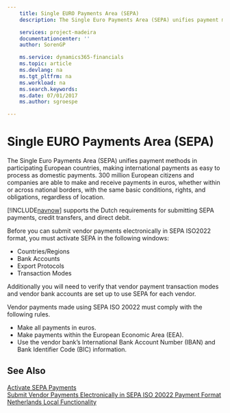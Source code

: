 ```yaml
---
    title: Single EURO Payments Area (SEPA)
    description: The Single Euro Payments Area (SEPA) unifies payment methods in participating European countries, making international payments as easy to process as domestic payments.

    services: project-madeira 
    documentationcenter: ''
    author: SorenGP

    ms.service: dynamics365-financials
    ms.topic: article
    ms.devlang: na
    ms.tgt_pltfrm: na
    ms.workload: na
    ms.search.keywords:
    ms.date: 07/01/2017
    ms.author: sgroespe

---
```

# Single EURO Payments Area (SEPA)
The Single Euro Payments Area (SEPA) unifies payment methods in participating European countries, making international payments as easy to process as domestic payments. 300 million European citizens and companies are able to make and receive payments in euros, whether within or across national borders, with the same basic conditions, rights, and obligations, regardless of location.  

[!INCLUDE[navnow](../../includes/navnow_md.md)] supports the Dutch requirements for submitting SEPA payments, credit transfers, and direct debit.  

Before you can submit vendor payments electronically in SEPA ISO2022 format, you must activate SEPA in the following windows:  

- Countries/Regions  
- Bank Accounts  
- Export Protocols  
- Transaction Modes  

Additionally you will need to verify that vendor payment transaction modes and vendor bank accounts are set up to use SEPA for each vendor.  

Vendor payments made using SEPA ISO 20022 must comply with the following rules.  

- Make all payments in euros.  
- Make payments within the European Economic Area (EEA).  
- Use the vendor bank’s International Bank Account Number (IBAN) and Bank Identifier Code (BIC) information.  

## See Also  
 [Activate SEPA Payments](how-to-activate-sepa-payments.md)   
 [Submit Vendor Payments Electronically in SEPA ISO 20022 Payment Format](how-to-submit-vendor-payments-electronically-in-sepa-iso-20022-payment-format.md)   
 [Netherlands Local Functionality](netherlands-local-functionality.md)
